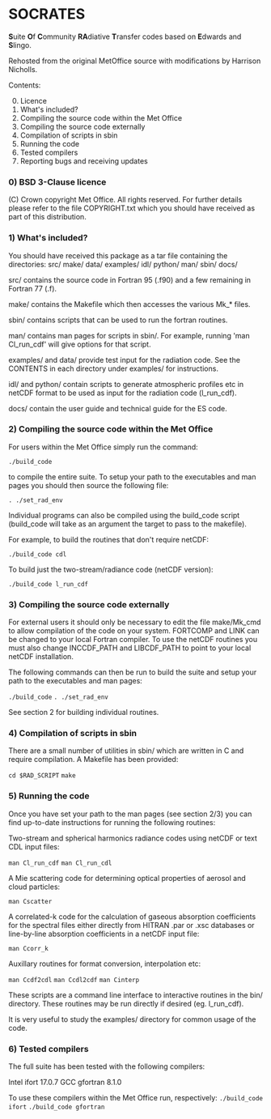 
# SOCRATES
**S**uite **O**f **C**ommunity **RA**diative **T**ransfer codes based on **E**dwards and **S**lingo.     

Rehosted from the original MetOffice source with modifications by Harrison Nicholls.

Contents:

0. Licence
1. What's included?
2. Compiling the source code within the Met Office
3. Compiling the source code externally
4. Compilation of scripts in sbin
5. Running the code
6. Tested compilers
7. Reporting bugs and receiving updates


### 0) BSD 3-Clause licence

(C) Crown copyright Met Office. All rights reserved.
For further details please refer to the file COPYRIGHT.txt
which you should have received as part of this distribution.


### 1) What's included?

You should have received this package as a tar file containing the
directories: src/ make/ data/ examples/ idl/ python/ man/ sbin/ docs/

src/ contains the source code in Fortran 95 (.f90) and a few remaining 
in Fortran 77 (.f).

make/ contains the Makefile which then accesses the various Mk_*
files.

sbin/ contains scripts that can be used to run the fortran routines.

man/ contains man pages for scripts in sbin/. For example, running
'man Cl_run_cdf' will give options for that script. 

examples/ and data/ provide test input for the radiation code. 
See the CONTENTS in each directory under examples/ for instructions.

idl/ and python/ contain scripts to generate atmospheric profiles etc
in netCDF format to be used as input for the radiation code (l_run_cdf).

docs/ contain the user guide and technical guide for the ES code.


### 2) Compiling the source code within the Met Office

For users within the Met Office simply run the command:

`./build_code`

to compile the entire suite. To setup your path to the executables
and man pages you should then source the following file:

`. ./set_rad_env`

Individual programs can also be compiled using the build_code script
(build_code will take as an argument the target to pass to the makefile).

For example, to build the routines that don't require netCDF:

`./build_code cdl`

To build just the two-stream/radiance code (netCDF version):

`./build_code l_run_cdf`


### 3) Compiling the source code externally

For external users it should only be necessary to edit the file
make/Mk_cmd to allow compilation of the code on your system. FORTCOMP
and LINK can be changed to your local Fortran compiler. To use the netCDF
routines you must also change INCCDF_PATH and LIBCDF_PATH to point to
your local netCDF installation.

The following commands can then be run to build the suite and setup
your path to the executables and man pages:

`./build_code`
`. ./set_rad_env`

See section 2 for building individual routines.


### 4) Compilation of scripts in sbin

There are a small number of utilities in sbin/ which are written 
in C and require compilation. A Makefile has been provided:

`cd $RAD_SCRIPT`
`make`


### 5) Running the code

Once you have set your path to the man pages (see section 2/3) you can 
find up-to-date instructions for running the following routines:

Two-stream and spherical harmonics radiance codes using netCDF or
text CDL input files:

`man Cl_run_cdf`
`man Cl_run_cdl`

A Mie scattering code for determining optical properties of aerosol
and cloud particles:

`man Cscatter`

A correlated-k code for the calculation of gaseous absorption 
coefficients for the spectral files either directly from HITRAN
.par or .xsc databases or line-by-line absorption coefficients in
a netCDF input file:

`man Ccorr_k`

Auxillary routines for format conversion, interpolation etc:

`man Ccdf2cdl`
`man Ccdl2cdf`
`man Cinterp`

These scripts are a command line interface to interactive routines in
the bin/ directory. These routines may be run directly if desired (eg.
l_run_cdf).

It is very useful to study the examples/ directory for common usage
of the code.


### 6) Tested compilers

The full suite has been tested with the following compilers:

Intel ifort 17.0.7
GCC gfortran 8.1.0

To use these compilers within the Met Office run, respectively:
`./build_code ifort`
`./build_code gfortran`

